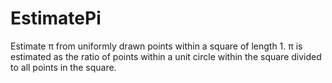 # EstimatePi
Estimate π from uniformly drawn points within a square of length 1. π is estimated as the ratio of points within a unit circle within the square divided to all points in the square.
